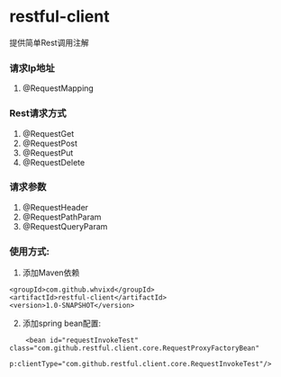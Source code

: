 # restful-client
提供简单Rest调用注解

### 请求Ip地址
1. @RequestMapping

### Rest请求方式
1. @RequestGet
2. @RequestPost
3. @RequestPut
4. @RequestDelete

### 请求参数
1. @RequestHeader
2. @RequestPathParam
3. @RequestQueryParam

### 使用方式:
1. 添加Maven依赖

```
<groupId>com.github.whvixd</groupId>
<artifactId>restful-client</artifactId>
<version>1.0-SNAPSHOT</version>
```

2. 添加spring bean配置:

```
    <bean id="requestInvokeTest" class="com.github.restful.client.core.RequestProxyFactoryBean"
              p:clientType="com.github.restful.client.core.RequestInvokeTest"/>
```